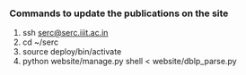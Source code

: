 ### Commands to update the publications on the site
1. ssh serc@serc.iiit.ac.in
2. cd ~/serc
3. source deploy/bin/activate
4. python website/manage.py shell < website/dblp_parse.py
